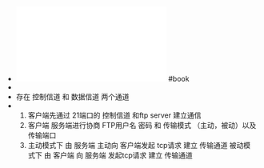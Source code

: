 - ![FTP协议 - XYZ运维之路.pdf](../assets/FTP协议_-_XYZ运维之路_1649901226287_0.pdf) #book
-
- 存在 控制信道 和 数据信道 两个通道
- 1. 客户端先通过 21端口的 控制信道 和ftp server 建立通信
  2. 客户端 服务端进行协商 FTP用户名 密码 和 传输模式 （主动，被动）以及 传输端口
  3. 主动模式下 由 服务端 主动向 客户端发起 tcp请求 建立 传输通道
     被动模式下 由 客户端 向 服务端 发起tcp请求 建立 传输通道